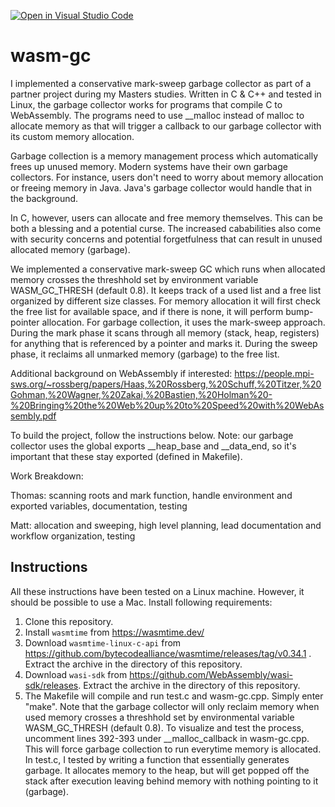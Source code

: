 [![Open in Visual Studio Code](https://classroom.github.com/assets/open-in-vscode-f059dc9a6f8d3a56e377f745f24479a46679e63a5d9fe6f495e02850cd0d8118.svg)](https://classroom.github.com/online_ide?assignment_repo_id=7240162&assignment_repo_type=AssignmentRepo)
# wasm-gc

I implemented a conservative mark-sweep garbage collector as part of a partner project during my Masters studies.  Written in C & C++ and tested in Linux, the garbage collector works for programs that compile C to WebAssembly.  The programs need to use __malloc instead of malloc to allocate memory as that will trigger a callback to our garbage collector with its custom memory allocation.

Garbage collection is a memory management process which automatically frees up unused memory.  Modern systems have their own garbage collectors.  For instance, users don't need to worry about memory allocation or freeing memory in Java.  Java's garbage collector would handle that in the background.

In C, however, users can allocate and free memory themselves.  This can be both a blessing and a potential curse.  The increased cababilities also come with security concerns and potential forgetfulness that can result in unused allocated memory (garbage).

We implemented a conservative mark-sweep GC which runs when allocated memory crosses the threshhold set by environment variable WASM_GC_THRESH (default 0.8).  It keeps track of a used list and a free list organized by different size classes.  For memory allocation it will first check the free list for available space, and if there is none, it will perform bump-pointer allocation. For garbage collection, it uses the mark-sweep approach.  During the mark phase it scans through all memory (stack, heap, registers) for anything that is referenced by a pointer and marks it.  During the sweep phase, it reclaims all unmarked memory (garbage) to the free list.

Additional background on WebAssembly if interested: 
https://people.mpi-sws.org/~rossberg/papers/Haas,%20Rossberg,%20Schuff,%20Titzer,%20Gohman,%20Wagner,%20Zakai,%20Bastien,%20Holman%20-%20Bringing%20the%20Web%20up%20to%20Speed%20with%20WebAssembly.pdf 

To build the project, follow the instructions below. Note: our garbage collector uses the global exports __heap_base and __data_end, so it's important that these stay exported (defined in Makefile).

Work Breakdown:

Thomas: scanning roots and mark function, handle environment and exported variables, documentation, testing

Matt: allocation and sweeping, high level planning, lead documentation and workflow organization, testing

## Instructions

All these instructions have been tested on a Linux machine. However, it should be possible to use a Mac.
Install following requirements:

1. Clone this repository.
1. Install `wasmtime` from https://wasmtime.dev/ 
2. Download `wasmtime-linux-c-api` from https://github.com/bytecodealliance/wasmtime/releases/tag/v0.34.1 . Extract the archive in the directory of this repository.
3. Download `wasi-sdk` from https://github.com/WebAssembly/wasi-sdk/releases. Extract the archive in the directory of this repository.
4. The Makefile will compile and run test.c and wasm-gc.cpp.  Simply enter "make".  Note that the garbage collector will only reclaim memory when used memory crosses a threshhold set by environmental variable WASM_GC_THRESH (default 0.8).  To visualize and test the process, uncomment lines 392-393 under __malloc_callback in wasm-gc.cpp.  This will force garbage collection to run everytime memory is allocated.  In test.c, I tested by writing a function that essentially generates garbage.  It allocates memory to the heap, but will get popped off the stack after execution leaving behind memory with nothing pointing to it (garbage).



